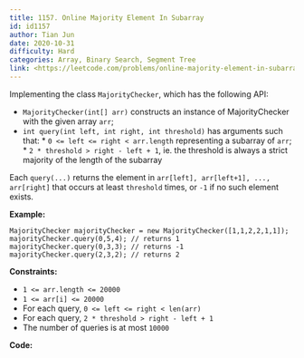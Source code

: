 ```yaml
---
title: 1157. Online Majority Element In Subarray
id: id1157
author: Tian Jun
date: 2020-10-31
difficulty: Hard
categories: Array, Binary Search, Segment Tree
link: <https://leetcode.com/problems/online-majority-element-in-subarray/description/>
---
```


Implementing the class `MajorityChecker`, which has the following API:

  * `MajorityChecker(int[] arr)` constructs an instance of MajorityChecker with the given array `arr`;
  * `int query(int left, int right, int threshold)` has arguments such that:     * `0 <= left <= right < arr.length` representing a subarray of `arr`;    * `2 * threshold > right - left + 1`, ie. the threshold is always a strict majority of the length of the subarray

Each `query(...)` returns the element in `arr[left], arr[left+1], ...,
arr[right]` that occurs at least `threshold` times, or `-1` if no such element
exists.



**Example:**
            MajorityChecker majorityChecker = new MajorityChecker([1,1,2,2,1,1]);    majorityChecker.query(0,5,4); // returns 1    majorityChecker.query(0,3,3); // returns -1    majorityChecker.query(2,3,2); // returns 2    



**Constraints:**

  * `1 <= arr.length <= 20000`
  * `1 <= arr[i] <= 20000`
  * For each query, `0 <= left <= right < len(arr)`
  * For each query, `2 * threshold > right - left + 1`
  * The number of queries is at most `10000`


**Code:**
